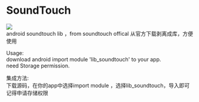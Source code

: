 # SoundTouch  
[![](https://jitpack.io/v/a1anwang/SoundTouch.svg)](https://jitpack.io/#a1anwang/SoundTouch)  
 android soundtouch lib ，from soundtouch offical 从官方下载剥离成库，方便使用  
   
Usage:  
download android import module 'lib_soundtouch' to your app.  
need Storage permission. 

集成方法:  
下载源码，在你的app中选择import module ，选择lib_soundtouch，导入即可   
记得申请存储权限  
